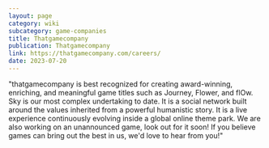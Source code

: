 ```yaml
---
layout: page
category: wiki
subcategory: game-companies
title: Thatgamecompany
publication: Thatgamecompany
link: https://thatgamecompany.com/careers/
date: 2023-07-20
---
```


"thatgamecompany is best recognized for creating award-winning, enriching, and meaningful game titles such as Journey, Flower, and flOw. Sky is our most complex undertaking to date. It is a social network built around the values inherited from a powerful humanistic story. It is a live experience continuously evolving inside a global online theme park. We are also working on an unannounced game, look out for it soon! If you believe games can bring out the best in us, we'd love to hear from you!"
